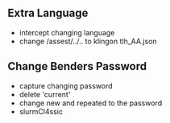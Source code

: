 ## Extra Language
- intercept changing language
- change /assest/../.. to klingon tlh_AA.json

## Change Benders Password
- capture changing password
- delete 'current' 
- change new and repeated to the password 
- slurmCl4ssic

